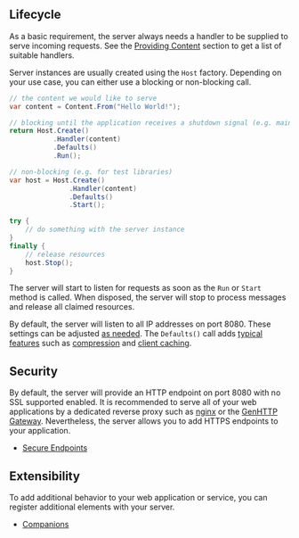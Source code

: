 ﻿## Lifecycle

As a basic requirement, the server always needs a handler to be supplied
to serve incoming requests. See the [Providing Content](/documentation/content/) section
to get a list of suitable handlers.

Server instances are usually created using the `Host` factory. Depending on your
use case, you can either use a blocking or non-blocking call.

```csharp
// the content we would like to serve
var content = Content.From("Hello World!");

// blocking until the application receives a shutdown signal (e.g. main method of a standalone application)
return Host.Create()
           .Handler(content)
           .Defaults()
           .Run();

// non-blocking (e.g. for test libraries)
var host = Host.Create()
               .Handler(content)
               .Defaults()
               .Start();

try {
    // do something with the server instance
}
finally {
    // release resources
    host.Stop();
}
```

The server will start to listen for requests as soon as the `Run` or `Start`
method is called. When disposed, the server will stop to process messages
and release all claimed resources.

By default, the server will listen to all IP addresses on port 8080. These
settings can be adjusted [as needed](./endpoints). The `Defaults()` call adds 
[typical features](/documentation/content/defaults) such as [compression](/documentation/content/compression)
and [client caching](/documentation/content/client-caching).

## Security

By default, the server will provide an HTTP endpoint on port 8080 with no
SSL supported enabled. It is recommended to serve all of your web applications
by a dedicated reverse proxy such as [nginx](https://www.nginx.com/)
or the [GenHTTP Gateway](https://hub.docker.com/r/genhttp/gateway).
Nevertheless, the server allows you to add HTTPS endpoints to your application.

- [Secure Endpoints](./security)

## Extensibility

To add additional behavior to your web application or service, you can register
additional elements with your server.

- [Companions](./companions)